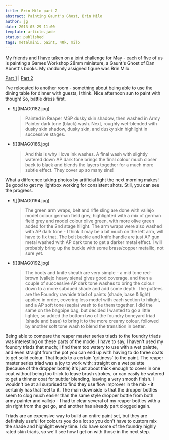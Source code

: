 ```yaml
---
title: Brin Milo part 2
abstract: Painting Gaunt's Ghost, Brin Milo
author: jg
date: 2013-05-29 11:00
template: article.jade
status: published
tags: metalmini, paint, 40k, milo
---
```

My friends and I have taken on a joint challenge for May - each of five of us is painting a Games Workshop 28mm miniature, a Gaunt's Ghost of Dan Abnett's books. My randomly assigned figure was Brin Milo.

[Part 1](../brin-milo-1/) | [Part 2](../brin-milo-2/)

<span class="more"></span>

I've relocated to another room - something about being able to use the dining table for dinner with guests, I think. Nice afternoon sun to paint with though! So, battle dress first.

<ul class="small-block-grid-1 large-block-grid-3">
	<li>![](IMAG0182.jpg)
		<blockquote>Painted in Reaper MSP dusky skin shadow, then washed in Army Painter dark tone (black) wash. Next, roughly wet-blended with dusky skin shadow, dusky skin, and dusky skin highlight in successive stages.</blockquote>
	</li>
	<li>![](IMAG0186.jpg)
		<blockquote>And this is why I love ink washes. A final wash with slightly watered down AP dark tone brings the final colour much closer back to black and blends the layers together for a much more subtle effect. They cover up so many sins!</blockquote>
	</li>
</ul>

What a difference taking photos by artificial light the next morning makes! Be good to get my lightbox working for consistent shots. Still, you can see the progress.

<ul class="small-block-grid-1 large-block-grid-3">
	<li>![](IMAG0194.jpg)
		<blockquote>The green arm wraps, belt and rifle sling are done with vallejo model colour german field grey, highlighted with a mix of german field grey and model colour olive green, with more olive green added for the 2nd stage hilight. The arm wraps were also washed with AP dark tone - I think it may be a bit much on the left arm, will have to fix that. The belt buckle and knife handle are just AP gun metal washed with AP dark tone to get a darker metal effect. I will probably bring up the buckle with some brass/copper metallic, not sure yet.</blockquote>
	</li>
	<li>![](IMAG0192.jpg)
		<blockquote>The boots and knife sheath are very simple - a mid tone red-brown (vallejo heavy siena) gives good coverage, and then a couple of successive AP dark tone washes to bring the colour down to a more subdued shade and add some depth. The puttees are the Foundry rawhide triad of paints (shade, base &amp; light) applied in order, covering less model with each section to hilight, and a AP soft tone (sepia) wash to tie them together. I did the same on the bagpipe bag, but decided I wanted to go a little lighter, so added the bottom two of the foundry boneyard triad (shade and base) to bring it to the more creamy colour, followed by another soft tone wash to blend the transition in better.</blockquote>
	</li>
</ul>

Being able to compare the reaper master series triads to the foundry triads was interesting on these parts of the model. I have to say, I haven't used my foundry triads that much; I find them too watery to use with a wet palette, and even straight from the pot you can end up with having to do three coats to get solid colour. That leads to a certain 'gritiness' to the paint. The reaper master series triad was a joy to work with; straight on a wet palette (because of the dropper bottle) it's just about thick enough to cover in one coat without being too thick to leave brush strokes, or can easily be watered to get a thinner coat for subtler blending, leaving a very smooth finish. I wouldn't be at all surprised to find they use flow improver in the mix - it certainly has that feel to it. The main downside is that the dropper bottles seem to clog much easier than the same style dropper bottle from both army painter and vallejo - I had to clear several of my reaper bottles with a pin right from the get go, and another has already part clogged again.

Triads are an expensive way to build an entire paint set, but they are definitely useful for colours you do a lot so you don't have to custom mix the shade and highlight every time. I do have some of the foundry highly rated skin triads, so we'll see how I get on with those in the next step.
